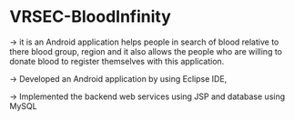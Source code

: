 # VRSEC-BloodInfinity

-> it is an Android application helps people in search of blood relative to there blood group, region and it also allows the people who are 
willing to donate blood to register themselves with this application.

-> Developed an Android application by using Eclipse IDE,

-> Implemented the backend web services using JSP and database using MySQL

